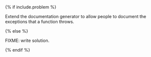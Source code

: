 {% if include.problem %}

Extend the documentation generator to allow people to document the exceptions that a function throws.

{% else %}

FIXME: write solution.

{% endif %}

